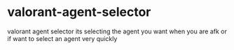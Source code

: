 # valorant-agent-selector
valorant agent selector its selecting the agent you want when you are afk or if want to select an agent very quickly
